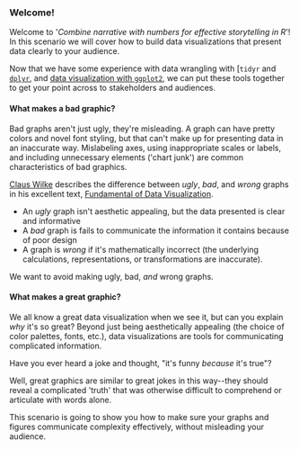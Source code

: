 ### Welcome!

Welcome to '*Combine narrative with numbers for effective storytelling in R*'! In this scenario we will cover how to build data visualizations that present data clearly to your audience. 

Now that we have some experience with data wrangling with [`tidyr` and [`dplyr`](https://katacoda.com/orm-mfrigaard/scenarios/01-format-shape-data), and [data visualization with `ggplot2`](https://www.katacoda.com/orm-mfrigaard/scenarios/02-intro-ggplot2), we can put these tools together to get your point across to stakeholders and audiences. 

#### What makes a bad graphic?

Bad graphs aren't just ugly, they're misleading. A graph can have pretty colors and novel font styling, but that can't make up for presenting data in an inaccurate way. Mislabeling axes, using inappropriate scales or labels, and including unnecessary elements ('chart junk') are common characteristics of bad graphics. 

[Claus Wilke](https://twitter.com/clauswilke) describes the difference between *ugly*, *bad*, and *wrong* graphs in his excellent text, [Fundamental of Data Visualization](https://clauswilke.com/dataviz/). 

- An *ugly* graph isn't aesthetic appealing, but the data presented is clear and informative 
- A *bad* graph is fails to communicate the information it contains because of poor design
- A graph is *wrong* if it's mathematically incorrect (the underlying calculations, representations, or transformations are inaccurate). 

We want to avoid making ugly, bad, *and* wrong graphs.

#### What makes a great graphic?

We all know a great data visualization when we see it, but can you explain *why* it's so great? Beyond just being aesthetically appealing (the choice of color palettes, fonts, etc.), data visualizations are tools for communicating complicated information. 

Have you ever heard a joke and thought, "it's funny *because* it's true"?

Well, great graphics are similar to great jokes in this way--they should reveal a complicated 'truth' that was otherwise difficult to comprehend or articulate with words alone. 

This scenario is going to show you how to make sure your graphs and figures communicate complexity effectively, without misleading your audience.
